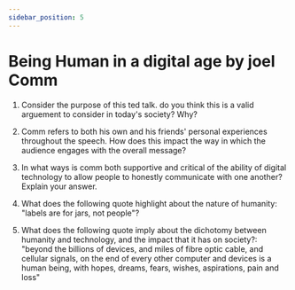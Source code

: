 ```yaml
---
sidebar_position: 5
---
```


# Being Human in a digital age by joel Comm

1. Consider the purpose of this ted talk. do you think this is a valid arguement to consider in today's society? Why?

2. Comm refers to both his own and his friends' personal experiences throughout the speech. How does this impact the way in which the audience engages with the overall message?

3. In what ways is comm both supportive and critical of the ability of digital technology to allow people to honestly communicate with one another? Explain your answer.

4. What does the following quote highlight about the nature of humanity: "labels are for jars, not people"?

5. What does the following quote imply about the dichotomy between humanity and technology, and the impact that it has on society?: "beyond the billions of devices, and miles of fibre optic cable, and cellular signals, on the end of every other computer and devices is a human being, with hopes, dreams, fears, wishes, aspirations, pain and loss"


